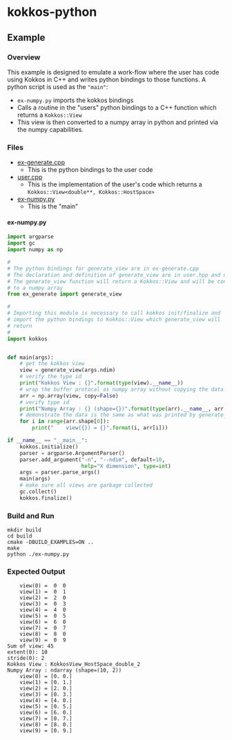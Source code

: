 # kokkos-python

## Example

### Overview

This example is designed to emulate a work-flow where the user has code using Kokkos in C++ and writes python bindings to those functions. A python script is used as the `"main"`:
  - `ex-numpy.py` imports the kokkos bindings
  - Calls a routine in the "users" python bindings to a C++ function which returns a `Kokkos::View`
  - This view is then converted to a numpy array in python and printed via the numpy capabilities.

### Files

- [ex-generate.cpp](https://github.com/kokkos/kokkos-python/blob/main/examples/ex-generate.cpp)
  - This is the python bindings to the user code
- [user.cpp](https://github.com/kokkos/kokkos-python/blob/main/examples/user.cpp)
  - This is the implementation of the user's code which returns a `Kokkos::View<double**, Kokkos::HostSpace>`
- [ex-numpy.py](https://github.com/kokkos/kokkos-python/blob/main/examples/ex-numpy.py)
  - This is the "main"
  
#### ex-numpy.py

```python
import argparse
import gc
import numpy as np

#
# The python bindings for generate_view are in ex-generate.cpp
# The declaration and definition of generate_view are in user.hpp and user.cpp
# The generate_view function will return a Kokkos::View and will be converted
# to a numpy array
from ex_generate import generate_view

#
# Importing this module is necessary to call kokkos init/finalize and
# import the python bindings to Kokkos::View which generate_view will
# return
#
import kokkos


def main(args):
    # get the kokkos view
    view = generate_view(args.ndim)
    # verify the type id
    print("Kokkos View : {}".format(type(view).__name__))
    # wrap the buffer protocal as numpy array without copying the data
    arr = np.array(view, copy=False)
    # verify type id
    print("Numpy Array : {} (shape={})".format(type(arr).__name__, arr.shape))
    # demonstrate the data is the same as what was printed by generate_view
    for i in range(arr.shape[0]):
        print("    view({}) = {}".format(i, arr[i]))

if __name__ == "__main__":
    kokkos.initialize()
    parser = argparse.ArgumentParser()
    parser.add_argument("-n", "--ndim", default=10,
                        help="X dimension", type=int)
    args = parser.parse_args()
    main(args)
    # make sure all views are garbage collected
    gc.collect()
    kokkos.finalize()
```

### Build and Run

```console
mkdir build
cd build
cmake -DBUILD_EXAMPLES=ON ..
make
python ./ex-numpy.py
```

### Expected Output

```console
    view(0) =  0  0
    view(1) =  0  1
    view(2) =  2  0
    view(3) =  0  3
    view(4) =  4  0
    view(5) =  0  5
    view(6) =  6  0
    view(7) =  0  7
    view(8) =  8  0
    view(9) =  0  9
Sum of view: 45
extent(0): 10
stride(0): 2
Kokkos View : KokkosView_HostSpace_double_2
Numpy Array : ndarray (shape=(10, 2))
    view(0) = [0. 0.]
    view(1) = [0. 1.]
    view(2) = [2. 0.]
    view(3) = [0. 3.]
    view(4) = [4. 0.]
    view(5) = [0. 5.]
    view(6) = [6. 0.]
    view(7) = [0. 7.]
    view(8) = [8. 0.]
    view(9) = [0. 9.]
```
